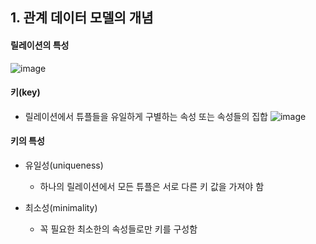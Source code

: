 ## 1. 관계 데이터 모델의 개념

#### 릴레이션의 특성
![image](https://github.com/qlkdkd/Database/assets/71871927/112be654-673d-4dde-a10f-b6c8881f71a8)

#### 키(key)
* 릴레이션에서 튜플들을 유일하게 구별하는 속성 또는 속성들의 집합
![image](https://github.com/qlkdkd/Database/assets/71871927/4c3e572e-308a-42cb-8dc1-379a535ec928)

#### 키의 특성
* 유일성(uniqueness)
  * 하나의 릴레이션에서 모든 튜플은 서로 다른 키 값을 가져야 함

* 최소성(minimality)
  * 꼭 필요한 최소한의 속성들로만 키를 구성함
